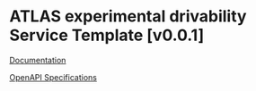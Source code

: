 # ATLAS experimental drivability Service Template \[v0.0.1\]

[Documentation](https://htmlpreview.github.io/?https://github.com/atlasH2020-templates/drivability/blob/v0.0.1/doc.html)

[OpenAPI Specifications](https://sensorsystems.iais.fraunhofer.de/doc/?url=https://raw.githubusercontent.com/atlasH2020-templates/drivability/v0.0.1/oas)  
